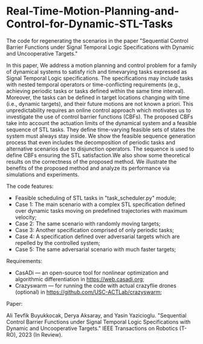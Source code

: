 # Real-Time-Motion-Planning-and-Control-for-Dynamic-STL-Tasks
The code for regenerating the scenarios in the paper "Sequential Control Barrier Functions under Signal Temporal Logic Specifications with Dynamic and Uncooperative Targets."

In this paper, We address a motion planning and control problem for a family of dynamical systems to satisfy rich and timevarying tasks expressed as Signal Temporal Logic specifications. The specifications may include tasks with nested temporal operators or time-conflicting requirements (e.g., achieving periodic tasks or tasks defined within the same time interval). Moreover, the tasks can be defined in target locations changing with time (i.e., dynamic targets), and their future motions are not known a priori. This unpredictability requires an online control approach which motivates us to investigate the use of control barrier functions (CBFs). The proposed CBFs take into account the actuation limits of the dynamical system and a feasible sequence of STL tasks. They define time-varying feasible sets of states the system must always stay inside. We show the feasible sequence generation process that even includes the decomposition of periodic tasks and alternative scenarios due to disjunction operators. The sequence is used to define CBFs ensuring the STL satisfaction.We also show some theoretical results on the correctness of the proposed method. We illustrate the benefits of the proposed method and analyze its performance via simulations and experiments.

The code features:
<ul type="square">
<!-- li><code>todo</code> </li -->
    <li>Feasible scheduling of STL tasks in "task_scheduler.py" module;</li>
    <li>Case 1: The main scenario with a complex STL specification defined over dynamic tasks moving on predefined trajectories with maximum velocity;</li>
    <li>Case 2: The same scenario with randomly moving targets;</li>
    <li>Case 3: Another specification comprised of only periodic tasks;</li>
    <li>Case 4: A specification defined over adversarial targets which are repelled by the controlled system;</li>
    <li>Case 5: The same adversarial scenario with much faster targets;</li>
</ul>

Requirements:
<ul type="square">
<!-- li><code>todo</code> </li -->
    <li>CasADi — an open-source tool for nonlinear optimization and algorithmic differentiation in <a href="https://web.casadi.org" target="_blank">https://web.casadi.org</a>;</li>
    <li>Crazyswarm — for running the code with actual crazyflie drones (optional) in <a href="https://github.com/USC-ACTLab/crazyswarm" target="_blank">https://github.com/USC-ACTLab/crazyswarm</a>;</li>
</ul>

Paper:

Ali Tevfik Buyukkocak, Derya Aksaray, and Yasin Yazicioglu. "Sequential Control Barrier Functions under Signal Temporal Logic Specifications with Dynamic and Uncooperative Targets." IEEE Transactions on Robotics (T-RO), 2023 (In Review).

